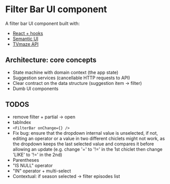 # Filter Bar UI component

A filter bar UI component built with:

- [React + hooks](https://reactjs.org/)
- [Semantic UI](https://react.semantic-ui.com/)
- [TVmaze API](https://www.tvmaze.com/api)

## Architecture: core concepts

- State machine with domain context (the app state)
- Suggestion services (cancellable HTTP requests to API)
- Clear contract on the data structure (suggestion item -> filter)
- Dumb UI components

## TODOS

- remove filter + partial -> open
- tabIndex
- `<FilterBar onChange={} />`
- Fix bug: ensure that the dropdown internal value is unselected, if not, editing an operator or a
  value in two different chiclets might not work, as the dropdown keeps the last selected value and
  compares it before allowing an update (e.g. change '=' to '!=' in the 1st chiclet then change 'LIKE' to '!=' in the 2nd)
- Parentheses
- "IS NULL" operator
- "IN" operator + multi-select
- Contextual: if season selected -> filter episodes list
